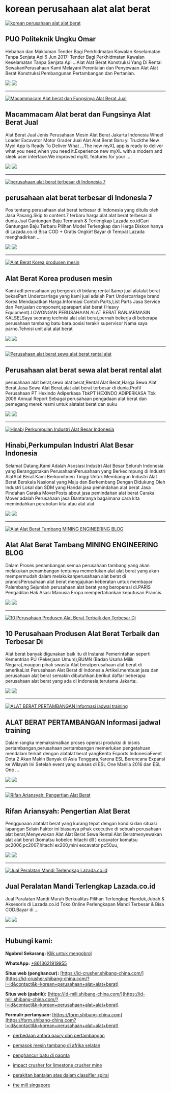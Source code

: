 # korean perusahaan alat alat berat

<a href="https://swt.shibang-china.com/?l=id&img&k=korean+perusahaan+alat+alat+berat" target="_blank">![korean perusahaan alat alat berat](http://static.shibang-china.com/all-800x300/690.jpg)</a>

## PUO Politeknik Ungku Omar
Hebahan dan Makluman Tender Bagi Perkhidmatan Kawalan Keselamatan Tanpa Senjata Api 6 Jun 2017: Tender Bagi Perkhidmatan Kawalan Keselamatan Tanpa Senjata Api …Alat Alat Berat Konstruksi Yang Di Rental SewakanPerusahaan Kami Melayani Perentalan dan Penyewaan Alat Alat Berat Konstruksi Pembangunan Pertambangan dan Pertanian.


<a href="https://whatsapp.shibangsoft.com/WhatsApp.php" target="_blank" title="WhatsApp">![](http://static.shibang-china.com/icon/whatsapp.png)</a> <a href="https://swt.shibang-china.com/?l=id&icon&k=korean+perusahaan+alat+alat+berat" target="_blank">![](http://static.shibang-china.com/icon/chat-id.png)</a>

---

<a href="https://swt.shibang-china.com/?l=id&img&k=korean+perusahaan+alat+alat+berat" target="_blank">![Macammacam Alat berat dan Fungsinya Alat Berat Jual](http://static.shibang-china.com/all-800x300/1245.jpg)</a>

## Macammacam Alat berat dan Fungsinya Alat Berat Jual
Alat Berat Jual Jenis Perusahaan Mesin Alat Berat Jakarta Indonesia Wheel Loader Excavator Motor Grader Jual Alat Alat Berat Baru yi Truckthe New Myxl App Is Ready To Deliver What …The new myXL app is ready to deliver what you need,when you need it.Experience new myXL with a modern and sleek user interface.We improved myXL features for your …


<a href="https://whatsapp.shibangsoft.com/WhatsApp.php" target="_blank" title="WhatsApp">![](http://static.shibang-china.com/icon/whatsapp.png)</a> <a href="https://swt.shibang-china.com/?l=id&icon&k=korean+perusahaan+alat+alat+berat" target="_blank">![](http://static.shibang-china.com/icon/chat-id.png)</a>

---

<a href="https://swt.shibang-china.com/?l=id&img&k=korean+perusahaan+alat+alat+berat" target="_blank">![perusahaan alat berat terbesar di Indonesia 7](http://static.shibang-china.com/all-800x300/549.jpg)</a>

## perusahaan alat berat terbesar di Indonesia 7
Pos tentang perusahaan alat berat terbesar di Indonesia yang ditulis oleh Jasa Pasang.Skip to content.7 terbaru harga.alat alat berat terbesar di dunia.Jual Gantungan Baju Termurah & Terlengkap Lazada.co.idCari Gantungan Baju Terbaru Pilihan Model Terlengkap dan Harga Diskon hanya di Lazada.co.id Bisa COD + Gratis Ongkir! Bayar di Tempat Lazada menghadirkan …


<a href="https://whatsapp.shibangsoft.com/WhatsApp.php" target="_blank" title="WhatsApp">![](http://static.shibang-china.com/icon/whatsapp.png)</a> <a href="https://swt.shibang-china.com/?l=id&icon&k=korean+perusahaan+alat+alat+berat" target="_blank">![](http://static.shibang-china.com/icon/chat-id.png)</a>

---

<a href="https://swt.shibang-china.com/?l=id&img&k=korean+perusahaan+alat+alat+berat" target="_blank">![Alat Berat Korea produsen mesin](http://static.shibang-china.com/all-800x300/316.jpg)</a>

## Alat Berat Korea produsen mesin
Kami adl perusahaan yg bergerak di bidang rental &amp jual alatalat berat bekasPart Undercarriage yang kami jual adalah Part Undercarriage brand Korea Mendapatkan Harga.Informasi Contoh Parts,List Parts Jasa Service dan Penjualan component,sparepart alat berat (Heavy Equipment).LOWONGAN PERUSAHAAN ALAT BERAT BANJARMASIN KALSELSaya seorang technisi alat alat berat,pernah bekerja di beberapa perusahaan tambang batu bara.posisi terakir supervisor Nama saya parno.Tehnisi unit alat alat berat


<a href="https://whatsapp.shibangsoft.com/WhatsApp.php" target="_blank" title="WhatsApp">![](http://static.shibang-china.com/icon/whatsapp.png)</a> <a href="https://swt.shibang-china.com/?l=id&icon&k=korean+perusahaan+alat+alat+berat" target="_blank">![](http://static.shibang-china.com/icon/chat-id.png)</a>

---

<a href="https://swt.shibang-china.com/?l=id&img&k=korean+perusahaan+alat+alat+berat" target="_blank">![Perusahaan alat berat sewa alat berat rental alat](http://static.shibang-china.com/all-800x300/1516.jpg)</a>

## Perusahaan alat berat sewa alat berat rental alat
perusahaan alat berat,sewa alat berat,Rental Alat Berat,Harga Sewa Alat Berat,Jasa Sewa Alat Berat,alat alat berat terbesar di dunia.Profil Perusahaan PT Hexindo Adiperkasa TbkPT HEXINDO ADIPERKASA Tbk 2009 Annual Report Sebagai perusahaan pengadaan alat berat dan pemegang merek resmi untuk alatalat berat dan suku


<a href="https://whatsapp.shibangsoft.com/WhatsApp.php" target="_blank" title="WhatsApp">![](http://static.shibang-china.com/icon/whatsapp.png)</a> <a href="https://swt.shibang-china.com/?l=id&icon&k=korean+perusahaan+alat+alat+berat" target="_blank">![](http://static.shibang-china.com/icon/chat-id.png)</a>

---

<a href="https://swt.shibang-china.com/?l=id&img&k=korean+perusahaan+alat+alat+berat" target="_blank">![Hinabi,Perkumpulan Industri Alat Besar Indonesia](http://static.shibang-china.com/all-800x300/1369.jpg)</a>

## Hinabi,Perkumpulan Industri Alat Besar Indonesia
Selamat Datang,Kami Adalah Asosiasi Industri Alat Besar Seluruh Indonesia yang Beranggotakan PerusahaanPerusahaan yang Berkecimpung di Industri AlatAlat Berat.Kami Berkomitmen Tinggi Untuk Membangun Industri Alat Berat Berskala Nasional yang Maju dan Berkembang Dengan Didukung Oleh Industri Lokal dan SDM yang Handal.jasa pemindahan alat berat Jasa Pindahan Caraka MoverPosts about jasa pemindahan alat berat Caraka Mover adalah Perusahaan jasa Diantaranya bagaimana cara kita memindahkan perabotan kita atau alat alat


<a href="https://whatsapp.shibangsoft.com/WhatsApp.php" target="_blank" title="WhatsApp">![](http://static.shibang-china.com/icon/whatsapp.png)</a> <a href="https://swt.shibang-china.com/?l=id&icon&k=korean+perusahaan+alat+alat+berat" target="_blank">![](http://static.shibang-china.com/icon/chat-id.png)</a>

---

<a href="https://swt.shibang-china.com/?l=id&img&k=korean+perusahaan+alat+alat+berat" target="_blank">![Alat Alat Berat Tambang MINING ENGINEERING BLOG](http://static.shibang-china.com/all-800x300/1255.jpg)</a>

## Alat Alat Berat Tambang MINING ENGINEERING BLOG
Dalam Proses penambangan semua perusahaan tambang yang akan melakukan penambangan tentunya memerlukan alat alat berat yang akan mempermudah dalam melakukanperusahaan alat berat di prancisPerusahaan alat berat mengajukan keberatan untuk membayar Palembang Sejumlah perusahaan alat berat yang beroperasi di.PARIS Pengadilan Hak Asasi Manusia Eropa mempertahankan keputusan Prancis.


<a href="https://whatsapp.shibangsoft.com/WhatsApp.php" target="_blank" title="WhatsApp">![](http://static.shibang-china.com/icon/whatsapp.png)</a> <a href="https://swt.shibang-china.com/?l=id&icon&k=korean+perusahaan+alat+alat+berat" target="_blank">![](http://static.shibang-china.com/icon/chat-id.png)</a>

---

<a href="https://swt.shibang-china.com/?l=id&img&k=korean+perusahaan+alat+alat+berat" target="_blank">![10 Perusahaan Produsen Alat Berat Terbaik dan Terbesar Di](http://static.shibang-china.com/all-800x300/1361.jpg)</a>

## 10 Perusahaan Produsen Alat Berat Terbaik dan Terbesar Di
Alat berat banyak digunakan baik itu di Instansi Pemerintahan seperti Kementrian PU (Pekerjaan Umum),BUMN (Badan Usaha Milik Negara),maupun pihak swasta.Alat beratperusahaan alat berat di amerikaList Perusahaan Alat Berat di Indonesia Artikel.membuat jasa dan perusahaan alat berat semakin dibutuhkan.berikut daftar beberapa perusahaan alat berat yang ada di Indonesia,terutama Jakarta:.


<a href="https://whatsapp.shibangsoft.com/WhatsApp.php" target="_blank" title="WhatsApp">![](http://static.shibang-china.com/icon/whatsapp.png)</a> <a href="https://swt.shibang-china.com/?l=id&icon&k=korean+perusahaan+alat+alat+berat" target="_blank">![](http://static.shibang-china.com/icon/chat-id.png)</a>

---

<a href="https://swt.shibang-china.com/?l=id&img&k=korean+perusahaan+alat+alat+berat" target="_blank">![ALAT BERAT PERTAMBANGAN Informasi jadwal training](http://static.shibang-china.com/all-800x300/948.jpg)</a>

## ALAT BERAT PERTAMBANGAN Informasi jadwal training
Dalam rangka memaksimalkan proses operasi produksi di bisnis pertambangan,perusahaan pertambangan memerlukan pengetahuan mendalam terkait dengan alatalat berat yangBerita Esports IndonesiaEvent Dota 2 Akan Makin Banyak di Asia Tenggara,Karena ESL Berencana Expansi ke Wilayah Ini Setelah event yang sukses di ESL One Manila 2016 dan ESL One …


<a href="https://whatsapp.shibangsoft.com/WhatsApp.php" target="_blank" title="WhatsApp">![](http://static.shibang-china.com/icon/whatsapp.png)</a> <a href="https://swt.shibang-china.com/?l=id&icon&k=korean+perusahaan+alat+alat+berat" target="_blank">![](http://static.shibang-china.com/icon/chat-id.png)</a>

---

<a href="https://swt.shibang-china.com/?l=id&img&k=korean+perusahaan+alat+alat+berat" target="_blank">![Rifan Ariansyah: Pengertian Alat Berat](http://static.shibang-china.com/all-800x300/57.jpg)</a>

## Rifan Ariansyah: Pengertian Alat Berat
Penggunaan alatalat berat yang kurang tepat dengan kondisi dan situasi lapangan Selain Faktor ini biasanya pihak executive di sebuah perusahaan alat berat,Menyewakan Alat Alat Berat Sewa Rental Alat Beratmenyewakan alat alat berat (komatsu  kobelco hitachi dll ) excavator komatsu pc2006,pc2007,hitachi ex200,mini excavator pc50uu,


<a href="https://whatsapp.shibangsoft.com/WhatsApp.php" target="_blank" title="WhatsApp">![](http://static.shibang-china.com/icon/whatsapp.png)</a> <a href="https://swt.shibang-china.com/?l=id&icon&k=korean+perusahaan+alat+alat+berat" target="_blank">![](http://static.shibang-china.com/icon/chat-id.png)</a>

---

<a href="https://swt.shibang-china.com/?l=id&img&k=korean+perusahaan+alat+alat+berat" target="_blank">![Jual Peralatan Mandi Terlengkap Lazada.co.id](http://static.shibang-china.com/all-800x300/272.jpg)</a>

## Jual Peralatan Mandi Terlengkap Lazada.co.id
Jual Paralatan Mandi Murah Berkualitas Pilihan Terlengkap Handuk,Jubah & Aksesoris di Lazada.co.id Toko Online Perlengkapan Mandi Terbesar & Bisa COD.Bayar di …

<a href="https://whatsapp.shibangsoft.com/WhatsApp.php" target="_blank" title="WhatsApp">![](http://static.shibang-china.com/icon/whatsapp.png)</a> <a href="https://swt.shibang-china.com/?l=id&icon&k=korean+perusahaan+alat+alat+berat" target="_blank">![](http://static.shibang-china.com/icon/chat-id.png)</a>

---
## Hubungi kami:

**Ngobrol Sekarang:** [Klik untuk mengobrol](https://swt.shibang-china.com?l=id&contact&k=korean+perusahaan+alat+alat+berat)

**WhatsApp:**  [+8613621919955](https://whatsapp.shibangsoft.com/WhatsApp.php)

**Situs web (penghancur):** [https://id-crusher.shibang-china.com/](https://id-crusher.shibang-china.com/?l=id&contact&k=korean+perusahaan+alat+alat+berat)

**Situs web (pabrik):** [https://id-mill.shibang-china.com/](https://id-mill.shibang-china.com/?l=id&contact&k=korean+perusahaan+alat+alat+berat)

**Formulir pertanyaan:** [https://form.shibang-china.com](https://form.shibang-china.com?l=id&contact&k=korean+perusahaan+alat+alat+berat)

* [perbedaan antara qaury dan pertambangan](../27/perbedaan%20antara%20qaury%20dan%20pertambangan.md)

* [pemasok mesin tambang di afrika selatan](../16/pemasok%20mesin%20tambang%20di%20afrika%20selatan.md)

* [penghancur batu di paonta](../25/penghancur%20batu%20di%20paonta.md)

* [impact crusher for limestone crusher mine](../18/impact%20crusher%20for%20limestone%20crusher%20mine.md)

* [perakitan bantalan atas dalam classifier spiral](../28/perakitan%20bantalan%20atas%20dalam%20classifier%20spiral.md)

* [the mill singapore](../16/the%20mill%20singapore.md)